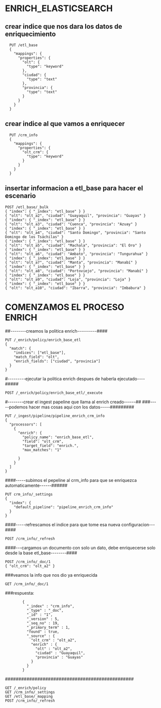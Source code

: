# ENRICH_ELASTICSEARCH


## crear indice que nos dara los datos de enriquecimiento ##


      PUT /etl_base
      {
        "mappings": {
          "properties": {
            "olt": {
              "type": "keyword"
            },
            "ciudad": {
              "type": "text"
            },
            "provincia": {
              "type": "text"
            }
          }
        }
      }
      
## crear indice al que vamos a enriquecer

      PUT /crm_info
      {
        "mappings": {
          "properties": {
            "olt_crm": {
              "type": "keyword"
            }
          }
        }
      }

## insertar informacion a etl_base para hacer el escenario


    POST /etl_base/_bulk
    { "index": { "_index": "etl_base" } }
    { "olt": "olt_a2", "ciudad": "Guayaquil", "provincia": "Guayas" }
    { "index": { "_index": "etl_base" } }
    { "olt": "olt_a3", "ciudad": "Cuenca", "provincia": "Azuay" }
    { "index": { "_index": "etl_base" } }
    { "olt": "olt_a4", "ciudad": "Santo Domingo", "provincia": "Santo Domingo de los Tsáchilas" }
    { "index": { "_index": "etl_base" } }
    { "olt": "olt_a5", "ciudad": "Machala", "provincia": "El Oro" }
    { "index": { "_index": "etl_base" } }
    { "olt": "olt_a6", "ciudad": "Ambato", "provincia": "Tungurahua" }
    { "index": { "_index": "etl_base" } }
    { "olt": "olt_a7", "ciudad": "Manta", "provincia": "Manabí" }
    { "index": { "_index": "etl_base" } }
    { "olt": "olt_a8", "ciudad": "Portoviejo", "provincia": "Manabí" }
    { "index": { "_index": "etl_base" } }
    { "olt": "olt_a9", "ciudad": "Loja", "provincia": "Loja" }
    { "index": { "_index": "etl_base" } }
    { "olt": "olt_a10", "ciudad": "Ibarra", "provincia": "Imbabura" }



# COMENZAMOS EL PROCESO ENRICH #
##--------creamos la politica enrich----------####


    PUT /_enrich/policy/enrich_base_etl
    {
      "match": {
        "indices": ["etl_base"],
        "match_field": "olt",
        "enrich_fields": ["ciudad", "provincia"]
      }
    }
    
#---------ejecutar la politica enrich despues de haberla ejecutado----#####

    POST /_enrich/policy/enrich_base_etl/_execute


#--------crear el ingest papeline que llama al enrich creado------##
###-----podemos hacer mas cosas aqui con los datos-----#########

    PUT /_ingest/pipeline/pipeline_enrich_crm_info
    {
      "processors": [
        {
          "enrich": {
            "policy_name": "enrich_base_etl",
            "field": "olt_crm",
            "target_field": "enrich.",
            "max_matches": "1"
            
          }
        }
      ]
    }
####-----subimos el pepeline al crm_info para que se enriquezca automaticamente------######

    PUT crm_info/_settings
    {
      "index": {
        "default_pipeline": "pipeline_enrich_crm_info"
      }
    }

####-----refrescamos el indice para que tome esa nueva configuracion---####

    POST /crm_info/_refresh
####---cargamos un documento con solo un dato, debe enriquecerse solo desde la base etl_base--------####

    POST /crm_info/_doc/1
    { "olt_crm": "olt_a2" }
    
###veamos la info que nos dio ya enriquecida

    GET /crm_info/_doc/1
    
###respuesta:

            {
              "_index" : "crm_info",
              "_type" : "_doc",
              "_id" : "1",
              "_version" : 5,
              "_seq_no" : 19,
              "_primary_term" : 1,
              "found" : true,
              "_source" : {
                "olt_crm" : "olt_a2",
                "enrich" : {
                  "olt" : "olt_a2",
                  "ciudad" : "Guayaquil",
                  "provincia" : "Guayas"
                }
              }
            }


################################################

    GET /_enrich/policy
    GET /crm_info/_settings
    GET /etl_base/_mapping
    POST /crm_info/_refresh
